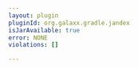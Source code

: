 ```yaml
---
layout: plugin
pluginId: org.galaxx.gradle.jandex
isJarAvailable: true
error: NONE
violations: []

---
```

